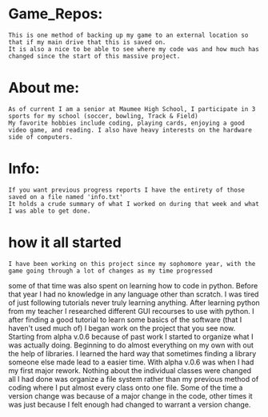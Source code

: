 # Game_Repos:
    This is one method of backing up my game to an external location so that if my main drive that this is saved on.
    It is also a nice to be able to see where my code was and how much has changed since the start of this massive project.


# About me:
    As of current I am a senior at Maumee High School, I participate in 3 sports for my school (soccer, bowling, Track & Field)
    My favorite hobbies include coding, playing cards, enjoying a good video game, and reading. I also have heavy interests on the hardware side of computers.


# Info:
    If you want previous progress reports I have the entirety of those saved on a file named 'info.txt'
    It holds a crude summary of what I worked on during that week and what I was able to get done.


# how it all started
    I have been working on this project since my sophomore year, with the game going through a lot of changes as my time progressed
  some of that time was also spent on learning how to code in python. Before that year I had no knowledge in any language other than scratch.
  I was tired of just following tutorials never truly learning anything.
    After learning python from my teacher I researched different GUI recourses to use with python. I after finding a good tutorial to learn some
  basics of the software (that I haven't used much of) I began work on the project that you see now. Starting from alpha v.0.6 because of past work I started to
  organize what I was actually doing. Beginning to do almost everything on my own with out the help of libraries. I learned the hard way that sometimes finding
  a library someone else made lead to a easier time. With alpha v.0.6 was when I had my first major rework. Nothing about the individual classes were changed
  all I had done was organize a file system rather than my previous method of coding where I put almost every class onto one file. Some of the time a version change
  was because of a major change in the code, other times it was just because I felt enough had changed to warrant a version change.
